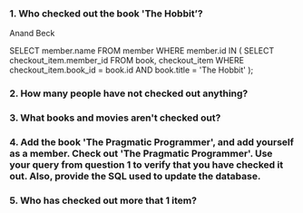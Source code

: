 ### 1. Who checked out the book 'The Hobbit’?
Anand Beck

SELECT member.name
FROM member
WHERE member.id IN (
     SELECT checkout_item.member_id
     FROM book, checkout_item
     WHERE checkout_item.book_id =
     book.id AND book.title = 'The Hobbit'
);

### 2. How many people have not checked out anything?
### 3. What books and movies aren't checked out?
### 4. Add the book 'The Pragmatic Programmer', and add yourself as a member. Check out 'The Pragmatic Programmer'. Use your query from question 1 to verify that you have checked it out. Also, provide the SQL used to update the database.
### 5. Who has checked out more that 1 item? 
